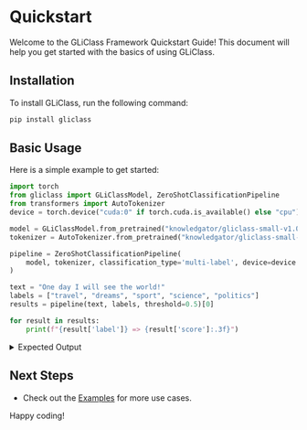 # Quickstart

Welcome to the GLiClass Framework Quickstart Guide! This document will help you get started with the basics of using GLiClass.


## Installation

To install GLiClass, run the following command:

```bash
pip install gliclass
```

## Basic Usage

Here is a simple example to get started:

```python
import torch
from gliclass import GLiClassModel, ZeroShotClassificationPipeline
from transformers import AutoTokenizer
device = torch.device("cuda:0" if torch.cuda.is_available() else "cpu")

model = GLiClassModel.from_pretrained("knowledgator/gliclass-small-v1.0")
tokenizer = AutoTokenizer.from_pretrained("knowledgator/gliclass-small-v1.0")

pipeline = ZeroShotClassificationPipeline(
    model, tokenizer, classification_type='multi-label', device=device
)

text = "One day I will see the world!"
labels = ["travel", "dreams", "sport", "science", "politics"]
results = pipeline(text, labels, threshold=0.5)[0]

for result in results:
    print(f"{result['label']} => {result['score']:.3f}")
```
<details>
    <summary>Expected Output</summary>
    ```bash  
    travel => 1.000  
    dreams => 1.000  
    sport => 1.000  
    science => 1.000  
    politics => 0.817  
    ```
</details>

## Next Steps

- Check out the [Examples](../examples/index.md) for more use cases.

Happy coding!